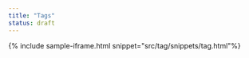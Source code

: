 ```yaml
---
title: "Tags"
status: draft
---
```


{% include sample-iframe.html snippet="src/tag/snippets/tag.html"%}
